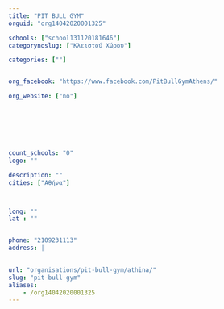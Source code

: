 ```yaml
---
title: "PIT BULL GYM"
orguid: "org14042020001325"

schools: ["school131120181646"]
categorynoslug: ["Κλειστού Χώρου"]

categories: [""]


org_facebook: "https://www.facebook.com/PitBullGymAthens/"

org_website: ["no"]







count_schools: "0"
logo: ""

description: ""
cities: ["Αθήνα"]



long: ""
lat : ""


phone: "2109231113"
address: |
    

url: "organisations/pit-bull-gym/athina/"
slug: "pit-bull-gym"
aliases:
    - /org14042020001325
---
```



